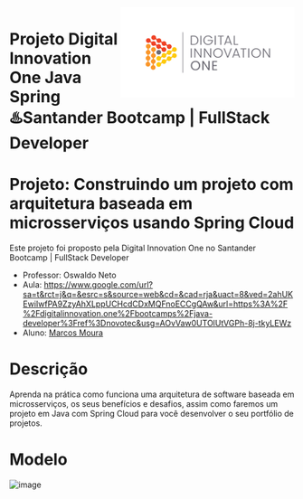<img align="right" alt="GIF" height="160px" src="https://github.com/rdeconti/rdeconti-resources/blob/main/Digital%20Innovation%20One%20-%20Logotipo.png" />

#  Projeto Digital Innovation One Java Spring  <br/>♨️Santander Bootcamp | FullStack Developer
# Projeto: Construindo um projeto com arquitetura baseada em microsserviços usando Spring Cloud
Este projeto foi proposto pela Digital Innovation One no Santander Bootcamp | FullStack Developer

- Professor: Oswaldo Neto
- Aula: https://www.google.com/url?sa=t&rct=j&q=&esrc=s&source=web&cd=&cad=rja&uact=8&ved=2ahUKEwiIwfPA9ZzyAhXLppUCHcdCDxMQFnoECCgQAw&url=https%3A%2F%2Fdigitalinnovation.one%2Fbootcamps%2Fjava-developer%3Fref%3Dnovotec&usg=AOvVaw0UTOlUtVGPh-8j-tkyLEWz
- Aluno: [Marcos Moura](https://www.linkedin.com/in/marcos-gabriel-lima-moura-3741b015b/)

# Descrição
Aprenda na prática como funciona uma arquitetura de software baseada em microsserviços, os seus benefícios e desafios, assim como faremos um projeto em Java com Spring Cloud para você desenvolver o seu portfólio de projetos.

# Modelo
![image](https://github.com/marcos-moura97/Santander-Bootcamp-Projeto3-Java-Microsservicos-spring-cloud/blob/main/configuration.PNG)
